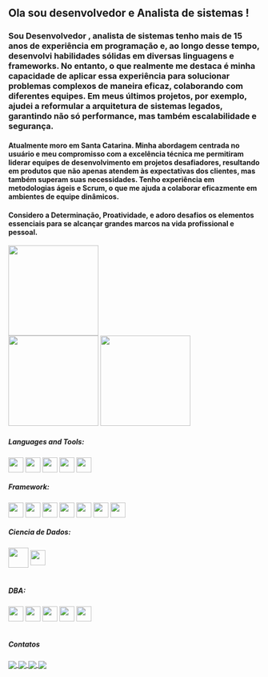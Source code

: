 <h2> Ola sou desenvolvedor e Analista de sistemas !</h2>

<h3> Sou Desenvolvedor , analista de sistemas tenho mais de 15 anos de experiência em programação e, ao longo desse tempo, desenvolvi habilidades sólidas em diversas linguagens e frameworks. No entanto, o que realmente me destaca é minha capacidade de aplicar essa experiência para solucionar problemas complexos de maneira eficaz, colaborando com diferentes equipes. Em meus últimos projetos, por exemplo, ajudei a reformular a arquitetura de sistemas legados, garantindo não só performance, mas também escalabilidade e segurança.</h3>
<h4> Atualmente moro em Santa Catarina. Minha abordagem centrada no usuário e meu compromisso com a excelência técnica me permitiram liderar equipes de desenvolvimento em projetos desafiadores, resultando em produtos que não apenas atendem às expectativas dos clientes, mas também superam suas necessidades. Tenho experiência em metodologias ágeis e Scrum, o que me ajuda a colaborar eficazmente em ambientes de equipe dinâmicos. </h4>
<h4> Considero a Determinação, Proatividade, e adoro desafios os elementos essenciais para se alcançar grandes marcos na vida profissional e pessoal.  </h4>


<div align="center">
  <a href="https://github.com/Davidmulder"> </a>
    
    
   <div align="left"> 
       <img  height="180em" src="https://github-profile-trophy.vercel.app/?username=Davidmulder&theme=darkhub&column=3&margin-w=15&margin-h=15"/>
    </div>    
    
 <div align="left">  
  <img height="180em" src="https://github-readme-streak-stats.herokuapp.com/?user=Davidmulder&theme=dark"/> 
   <img height="180em" src="https://github-readme-stats.vercel.app/api/top-langs/?username=Davidmulder&langs_count=10&layout=compact&theme=dark"/> 
   
  
 </div> 

    
</div>
<h5>Languages and Tools:</h5>
<div style="display: inline_block">

  
  <img align="center" height="30" src="https://img.shields.io/badge/Python-14354C?style=for-the-badge&logo=python&logoColor=white" />
 <img align="center" height="30" src="https://img.shields.io/badge/PHP-777BB4?style=for-the-badge&logo=php&logoColor=white" />
 <img align="center" height="30" src="https://img.shields.io/badge/Java-ED8B00?style=for-the-badge&logo=openjdk&logoColor=white" />
 <img align="center" height="30" src="https://img.shields.io/badge/JavaScript-F7DF1E?style=for-the-badge&logo=javascript&logoColor=black" />
 <img align="center" height="30" src="https://img.shields.io/badge/C%23-239120?style=for-the-badge&logo=c-sharp&logoColor=white" />

 

  </div>
  <h5>Framework:</h5> 
  <div style="display: inline_block">
   
   <img align="center" height="30" src="https://img.shields.io/badge/Angular-DD0031?style=for-the-badge&logo=angular&logoColor=white" />
   <img align="center" height="30" src="https://img.shields.io/badge/Django-092E20?style=for-the-badge&logo=django&logoColor=white" />
   <img align="center" height="30" src="https://img.shields.io/badge/Laravel-FF2D20?style=for-the-badge&logo=laravel&logoColor=white" />
   <img align="center" height="30" src="https://img.shields.io/badge/Wordpress-21759B?style=for-the-badge&logo=wordpress&logoColor=white" />
    <img align="center" height="30" src="https://img.shields.io/badge/Spring-6DB33F?style=for-the-badge&logo=spring&logoColor=white" />
   <img align="center" height="30" src="https://img.shields.io/badge/React_Native-20232A?style=for-the-badge&logo=react&logoColor=61DAFB" />
   <img align="center" height="30" src="https://img.shields.io/badge/Flask-000000?style=for-the-badge&logo=flask&logoColor=white" />



    
    
  </div>

   <h5>Ciencia de Dados:</h5>
   <div style="display: inline_block">
   <img align="center" height="40" src="https://seekvectorlogo.com/wp-content/uploads/2022/02/power-bi-vector-logo-2022.png" >
   <img align="center" height="30" src="https://seeklogo.com/images/G/google-looker-logo-C8DD467B30-seeklogo.com.png" >
     
  </div>
  <br>
  <h5>DBA:</h5>
<div style="display: inline_block">
<img align="center" height="30" src="https://img.shields.io/badge/PostgreSQL-316192?style=for-the-badge&logo=postgresql&logoColor=white" />
<img align="center" height="30" src="https://img.shields.io/badge/SQLite-07405E?style=for-the-badge&logo=sqlite&logoColor=white" />
 <img align="center" height="30" src="https://img.shields.io/badge/MySQL-00000F?style=for-the-badge&logo=mysql&logoColor=white" /> 
<img align="center" height="30" src="https://img.shields.io/badge/Microsoft_SQL_Server-CC2927?style=for-the-badge&logo=microsoft-sql-server&logoColor=white" />
<img align="center" height="30" src="https://img.shields.io/badge/MongoDB-4EA94B?style=for-the-badge&logo=mongodb&logoColor=white" />

</div>
 <br>
 <h5> Contatos </h5>
 <div>
  <a href="https://www.facebook.com/profile.php?id=100006550989022" target="_blank">
  <img  align="center" src="https://img.shields.io/badge/Facebook-1877F2?style=for-the-badge&logo=facebook&logoColor=white" target="_blank">
  </a>
 
  <a href="https://www.instagram.com/david.foxmulder/" target="_blank">
  <img  align="center" src="https://img.shields.io/badge/-Instagram-%23E4405F?style=for-the-badge&logo=instagram&logoColor=white" target="_blank">
  </a>

  <a href = "mailto:david.foxmulder@gmail.com">
  <img align="center" src="https://img.shields.io/badge/-Gmail-%23333?style=for-the-badge&logo=gmail&logoColor=white" target="_blank">
  </a>  
  
  <a href="https://www.linkedin.com/in/davidmuldersilva/" target="_blank">
  <img  align="center" src="https://img.shields.io/badge/-LinkedIn-%230077B5?style=for-the-badge&logo=linkedin&logoColor=white" target="_blank">
  </a> 
  
</div>
<!---
Davidmulder/Davidmulder is a ✨ special ✨ repository because its `README.md` (this file) appears on your GitHub profile.
You can click the Preview link to take a look at your changes.
--->
